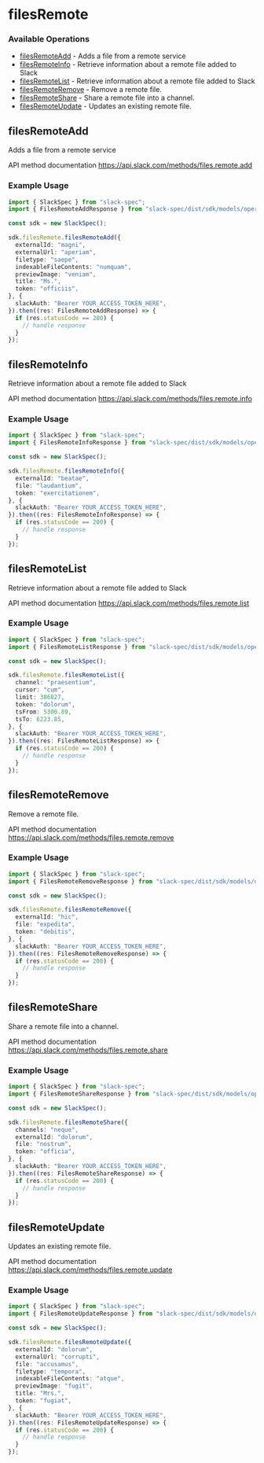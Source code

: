 # filesRemote

### Available Operations

* [filesRemoteAdd](#filesremoteadd) - Adds a file from a remote service
* [filesRemoteInfo](#filesremoteinfo) - Retrieve information about a remote file added to Slack
* [filesRemoteList](#filesremotelist) - Retrieve information about a remote file added to Slack
* [filesRemoteRemove](#filesremoteremove) - Remove a remote file.
* [filesRemoteShare](#filesremoteshare) - Share a remote file into a channel.
* [filesRemoteUpdate](#filesremoteupdate) - Updates an existing remote file.

## filesRemoteAdd

Adds a file from a remote service

API method documentation
<https://api.slack.com/methods/files.remote.add>

### Example Usage

```typescript
import { SlackSpec } from "slack-spec";
import { FilesRemoteAddResponse } from "slack-spec/dist/sdk/models/operations";

const sdk = new SlackSpec();

sdk.filesRemote.filesRemoteAdd({
  externalId: "magni",
  externalUrl: "aperiam",
  filetype: "saepe",
  indexableFileContents: "numquam",
  previewImage: "veniam",
  title: "Ms.",
  token: "officiis",
}, {
  slackAuth: "Bearer YOUR_ACCESS_TOKEN_HERE",
}).then((res: FilesRemoteAddResponse) => {
  if (res.statusCode == 200) {
    // handle response
  }
});
```

## filesRemoteInfo

Retrieve information about a remote file added to Slack

API method documentation
<https://api.slack.com/methods/files.remote.info>

### Example Usage

```typescript
import { SlackSpec } from "slack-spec";
import { FilesRemoteInfoResponse } from "slack-spec/dist/sdk/models/operations";

const sdk = new SlackSpec();

sdk.filesRemote.filesRemoteInfo({
  externalId: "beatae",
  file: "laudantium",
  token: "exercitationem",
}, {
  slackAuth: "Bearer YOUR_ACCESS_TOKEN_HERE",
}).then((res: FilesRemoteInfoResponse) => {
  if (res.statusCode == 200) {
    // handle response
  }
});
```

## filesRemoteList

Retrieve information about a remote file added to Slack

API method documentation
<https://api.slack.com/methods/files.remote.list>

### Example Usage

```typescript
import { SlackSpec } from "slack-spec";
import { FilesRemoteListResponse } from "slack-spec/dist/sdk/models/operations";

const sdk = new SlackSpec();

sdk.filesRemote.filesRemoteList({
  channel: "praesentium",
  cursor: "cum",
  limit: 386827,
  token: "dolorum",
  tsFrom: 5300.89,
  tsTo: 6223.85,
}, {
  slackAuth: "Bearer YOUR_ACCESS_TOKEN_HERE",
}).then((res: FilesRemoteListResponse) => {
  if (res.statusCode == 200) {
    // handle response
  }
});
```

## filesRemoteRemove

Remove a remote file.

API method documentation
<https://api.slack.com/methods/files.remote.remove>

### Example Usage

```typescript
import { SlackSpec } from "slack-spec";
import { FilesRemoteRemoveResponse } from "slack-spec/dist/sdk/models/operations";

const sdk = new SlackSpec();

sdk.filesRemote.filesRemoteRemove({
  externalId: "hic",
  file: "expedita",
  token: "debitis",
}, {
  slackAuth: "Bearer YOUR_ACCESS_TOKEN_HERE",
}).then((res: FilesRemoteRemoveResponse) => {
  if (res.statusCode == 200) {
    // handle response
  }
});
```

## filesRemoteShare

Share a remote file into a channel.

API method documentation
<https://api.slack.com/methods/files.remote.share>

### Example Usage

```typescript
import { SlackSpec } from "slack-spec";
import { FilesRemoteShareResponse } from "slack-spec/dist/sdk/models/operations";

const sdk = new SlackSpec();

sdk.filesRemote.filesRemoteShare({
  channels: "neque",
  externalId: "dolorum",
  file: "nostrum",
  token: "officia",
}, {
  slackAuth: "Bearer YOUR_ACCESS_TOKEN_HERE",
}).then((res: FilesRemoteShareResponse) => {
  if (res.statusCode == 200) {
    // handle response
  }
});
```

## filesRemoteUpdate

Updates an existing remote file.

API method documentation
<https://api.slack.com/methods/files.remote.update>

### Example Usage

```typescript
import { SlackSpec } from "slack-spec";
import { FilesRemoteUpdateResponse } from "slack-spec/dist/sdk/models/operations";

const sdk = new SlackSpec();

sdk.filesRemote.filesRemoteUpdate({
  externalId: "dolorum",
  externalUrl: "corrupti",
  file: "accusamus",
  filetype: "tempora",
  indexableFileContents: "atque",
  previewImage: "fugit",
  title: "Mrs.",
  token: "fugiat",
}, {
  slackAuth: "Bearer YOUR_ACCESS_TOKEN_HERE",
}).then((res: FilesRemoteUpdateResponse) => {
  if (res.statusCode == 200) {
    // handle response
  }
});
```
